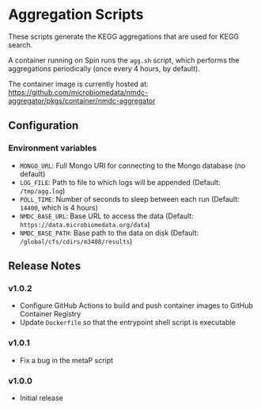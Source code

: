 # Aggregation Scripts

These scripts generate the KEGG aggregations that are used for KEGG search.

A container running on Spin runs the `agg.sh` script, which performs the aggregations periodically (once every 4 hours, by default).

The container image is currently hosted at: https://github.com/microbiomedata/nmdc-aggregator/pkgs/container/nmdc-aggregator

## Configuration

### Environment variables

- `MONGO_URL`: Full Mongo URI for connecting to the Mongo database (no default)
- `LOG_FILE`: Path to file to which logs will be appended (Default: `/tmp/agg.log`)
- `POLL_TIME`: Number of seconds to sleep between each run (Default: `14400`, which is 4 hours)
- `NMDC_BASE_URL`: Base URL to access the data (Default: `https://data.microbiomedata.org/data`)
- `NMDC_BASE_PATH`: Base path to the data on disk (Default: `/global/cfs/cdirs/m3408/results`)

## Release Notes

### v1.0.2

- Configure GitHub Actions to build and push container images to GitHub Container Registry
- Update `Dockerfile` so that the entrypoint shell script is executable

### v1.0.1

- Fix a bug in the metaP script

### v1.0.0

- Initial release
